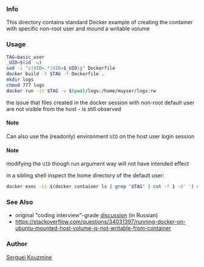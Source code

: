 ### Info

This directory contains standard Docker example of creating the container with
specific non-root user and mound a writable volume

### Usage


```sh
TAG=basic_user
_UID=$(id -u)
sed -i "s|UID=.*|UID=$_UID|g" Dockerfile
docker build -t $TAG -f Dockerfile .
mkdir logs
chmod 777 logs
docker run -it $TAG -v $(pwd)/logs:/home/muyser/logs:rw
```
the issue that files created in the docker session with non-root default user
are not visible from the host - is still observed
#### Note
Can also use the (readonly) environment `UID` on the host user login session
#### Note
modifying the `UID` though run argument way will not have intended effect

in a sibling shell inspect the home directory of the default user:
```sh
docker exec -it $(docker container ls | grep "$TAG" | cut -f 1 -d' ') sh
```

### See Also

 * original "coding interview"-grade [discussion](https://www.cyberforum.ru/shell/thread2707382.html) (in Russian)
 * https://stackoverflow.com/questions/34031397/running-docker-on-ubuntu-mounted-host-volume-is-not-writable-from-container

### Author
[Serguei Kouzmine](kouzmine_serguei@yahoo.com)
